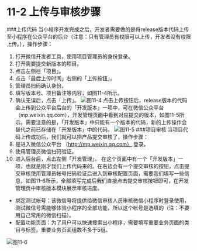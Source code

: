 # 11-2 上传与审核步骤

###上传代码
当小程序开发完成之后，开发者需要做的是将release版本代码上传至小程序在公众平台的后台（注意：只有管理员有权限可以上传，开发者没有权限上传。），操作步骤：
1. 打开微信开发者工具，使用项目管理员的身份登录。
2. 打开需要提交新版本的项目。
3. 点击左侧栏「项目」。
4. 点击「最后上传时间」右侧的「上传按钮」。
5. 管理员扫码确认身份。
6. 填写版本号、项目备注等内容，如图11-4所示。
7. 确认无误后，点击「上传」。
![](/assets/图11-4.png)图11-4
点击上传按钮后，release版本的代码会上传到公众平台后台的「开发版本」一项中，可在微信公众平台（mp.weixin.qq.com），开发管理页面中看到对应提交的版本，如图11-5所示。需要注意的是，「开发版本」中只能有一个版本的代码，新的上传操作会替代之前已存储在「开发版本」中的代码。 
![](/assets/图11-5.png)图11-5
###项目审核
当项目代码上传成功后，我们就可以把产品提交审核了，操作步骤：
1. 是进入微信公众平台 （http://mp.weixin.qq.com） 登录。
2. 使用管理员微信扫码验证。
3. 进入后台后，点击左侧「开发管理」。
在这个页面中有一个「开发版本」一项，也就是刚才我们上传代码来的。在右边会有一个提交审核的按钮，点击提交审核使用管理员帐号扫码验证后进入到审核配置页面，需要我们填写一些信息，如图11-6所示，全部填写完成后我们直接点击提交审核按钮即可，在开发管理页中审核版本模块展示审核进度。
* 绑定测试帐号：该微信号将提供给微信审核人员审核微信小程序时登录使用，测试微信号需能够体验小程序的全部功能，所以这个帐号是选填的（注：不要用自己常用的微信扫描）。
* 配置功能页面：为了用户可以快速搜索出小程序，需要填写重要业务页面的类目与标签。重要业务页面组数不多于5组。

![](/assets/图11-6.png)图11-6